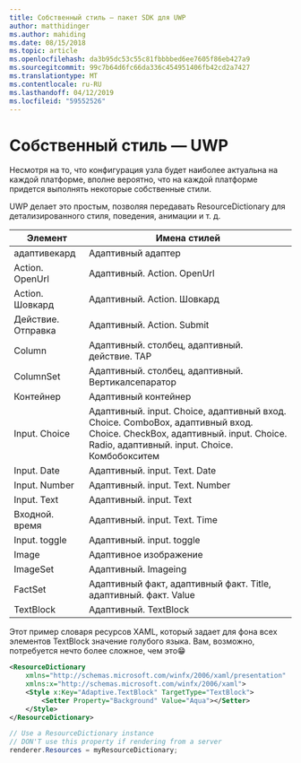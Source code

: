 ```yaml
---
title: Собственный стиль — пакет SDK для UWP
author: matthidinger
ms.author: mahiding
ms.date: 08/15/2018
ms.topic: article
ms.openlocfilehash: da3b95dc53c55c81fbbbbed6ee7605f86eb427a9
ms.sourcegitcommit: 99c7b64d6fc66da336c454951406fb42cd2a7427
ms.translationtype: MT
ms.contentlocale: ru-RU
ms.lasthandoff: 04/12/2019
ms.locfileid: "59552526"
---
```

# <a name="native-styling---uwp"></a>Собственный стиль — UWP

Несмотря на то, что конфигурация узла будет наиболее актуальна на каждой платформе, вполне вероятно, что на каждой платформе придется выполнять некоторые собственные стили. 

UWP делает это простым, позволяя передавать ResourceDictionary для детализированного стиля, поведения, анимации и т. д.

| Элемент | Имена стилей |
|---|---|
| адаптивекард | Адаптивный адаптер| 
| Action. OpenUrl  | Адаптивный. Action. OpenUrl  |
| Action. Шовкард | Адаптивный. Action. Шовкард |
| Действие. Отправка  | Адаптивный. Action. Submit  |
| Column | Адаптивный. столбец, адаптивный. действие. TAP |
| ColumnSet | Адаптивный. столбец, адаптивный. Вертикалсепаратор |
| Контейнер | Адаптивный контейнер|
| Input. Choice | Адаптивный. input. Choice, адаптивный вход. Choice. ComboBox, адаптивный вход. Choice. CheckBox, адаптивный. input. Choice. Radio, адаптивный. input. Choice. Комбобокситем |
| Input. Date | Адаптивный. input. Text. Date
| Input. Number | Адаптивный. input. Text. Number |
| Input. Text | Адаптивный. input. Text |
| Входной. время | Адаптивный. input. Text. Time |
| Input. toggle| Адаптивный. input. toggle|
| Image  | Адаптивное изображение |
| ImageSet  | Адаптивный. Imageing |
| FactSet | Адаптивный факт, адаптивный факт. Title, адаптивный. факт. Value |
| TextBlock  | Адаптивный. TextBlock |

Этот пример словаря ресурсов XAML, который задает для фона всех элементов TextBlock значение голубого языка. Вам, возможно, потребуется нечто более сложное, чем это😁

```xml
<ResourceDictionary
    xmlns="http://schemas.microsoft.com/winfx/2006/xaml/presentation" 
    xmlns:x="http://schemas.microsoft.com/winfx/2006/xaml">
    <Style x:Key="Adaptive.TextBlock" TargetType="TextBlock">
        <Setter Property="Background" Value="Aqua"></Setter>
    </Style>
</ResourceDictionary>
```
```csharp
// Use a ResourceDictionary instance
// DON'T use this property if rendering from a server
renderer.Resources = myResourceDictionary;
```
